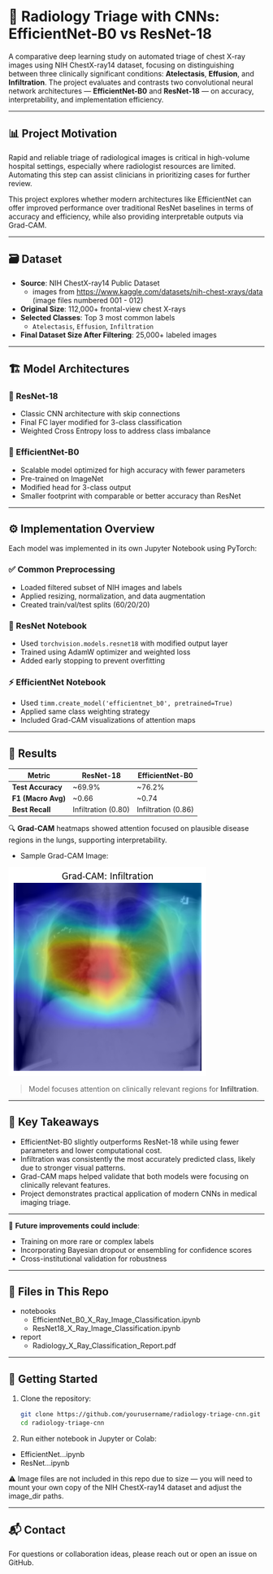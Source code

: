 # 🩻 Radiology Triage with CNNs: EfficientNet-B0 vs ResNet-18

A comparative deep learning study on automated triage of chest X-ray images using NIH ChestX-ray14 dataset, focusing on distinguishing between three clinically significant conditions: **Atelectasis**, **Effusion**, and **Infiltration**. The project evaluates and contrasts two convolutional neural network architectures — **EfficientNet-B0** and **ResNet-18** — on accuracy, interpretability, and implementation efficiency.

---

## 📊 Project Motivation

Rapid and reliable triage of radiological images is critical in high-volume hospital settings, especially where radiologist resources are limited. Automating this step can assist clinicians in prioritizing cases for further review.

This project explores whether modern architectures like EfficientNet can offer improved performance over traditional ResNet baselines in terms of accuracy and efficiency, while also providing interpretable outputs via Grad-CAM.

---

## 🗃 Dataset

- **Source**: NIH ChestX-ray14 Public Dataset
  - images from https://www.kaggle.com/datasets/nih-chest-xrays/data (image files numbered 001 - 012)
- **Original Size**: 112,000+ frontal-view chest X-rays  
- **Selected Classes**: Top 3 most common labels  
  - `Atelectasis`, `Effusion`, `Infiltration`
- **Final Dataset Size After Filtering**: 25,000+ labeled images

---

## 🏗 Model Architectures

### 🔹 ResNet-18
- Classic CNN architecture with skip connections
- Final FC layer modified for 3-class classification
- Weighted Cross Entropy loss to address class imbalance

### 🔹 EfficientNet-B0
- Scalable model optimized for high accuracy with fewer parameters
- Pre-trained on ImageNet
- Modified head for 3-class output
- Smaller footprint with comparable or better accuracy than ResNet

---

## ⚙️ Implementation Overview

Each model was implemented in its own Jupyter Notebook using PyTorch:

### ✅ Common Preprocessing
- Loaded filtered subset of NIH images and labels
- Applied resizing, normalization, and data augmentation
- Created train/val/test splits (60/20/20)

### 🧠 ResNet Notebook
- Used `torchvision.models.resnet18` with modified output layer
- Trained using AdamW optimizer and weighted loss
- Added early stopping to prevent overfitting

### ⚡ EfficientNet Notebook
- Used `timm.create_model('efficientnet_b0', pretrained=True)`
- Applied same class weighting strategy
- Included Grad-CAM visualizations of attention maps

---

## 🧪 Results

| Metric            | ResNet-18     | EfficientNet-B0 |
|------------------|---------------|-----------------|
| **Test Accuracy** | ~69.9%        | ~76.2%          |
| **F1 (Macro Avg)**| ~0.66         | ~0.74           |
| **Best Recall**   | Infiltration (0.80) | Infiltration (0.86) |

🔍 **Grad-CAM** heatmaps showed attention focused on plausible disease regions in the lungs, supporting interpretability.

- Sample Grad-CAM Image:

![EfficientNet Grad-CAM](assets/sample_gradcam_resnet.png)

> Model focuses attention on clinically relevant regions for **Infiltration**.

---

## 🧠 Key Takeaways

- EfficientNet-B0 slightly outperforms ResNet-18 while using fewer parameters and lower computational cost.
- Infiltration was consistently the most accurately predicted class, likely due to stronger visual patterns.
- Grad-CAM maps helped validate that both models were focusing on clinically relevant features.
- Project demonstrates practical application of modern CNNs in medical imaging triage.

---

🔮 **Future improvements could include**:
- Training on more rare or complex labels
- Incorporating Bayesian dropout or ensembling for confidence scores
- Cross-institutional validation for robustness

---

## 🧾 Files in This Repo
- notebooks
  - EfficientNet_B0_X_Ray_Image_Classification.ipynb
  - ResNet18_X_Ray_Image_Classification.ipynb
- report
  - Radiology_X_Ray_Classification_Report.pdf

---

## 🚀 Getting Started

1. Clone the repository:
   ```bash
   git clone https://github.com/yourusername/radiology-triage-cnn.git
   cd radiology-triage-cnn
   
2. Run either notebook in Jupyter or Colab:
- EfficientNet...ipynb
- ResNet...ipynb
  
⚠️ Image files are not included in this repo due to size — you will need to mount your own copy of the NIH ChestX-ray14 dataset and adjust the image_dir paths.

--- 

## 📬 Contact

For questions or collaboration ideas, please reach out or open an issue on GitHub.
